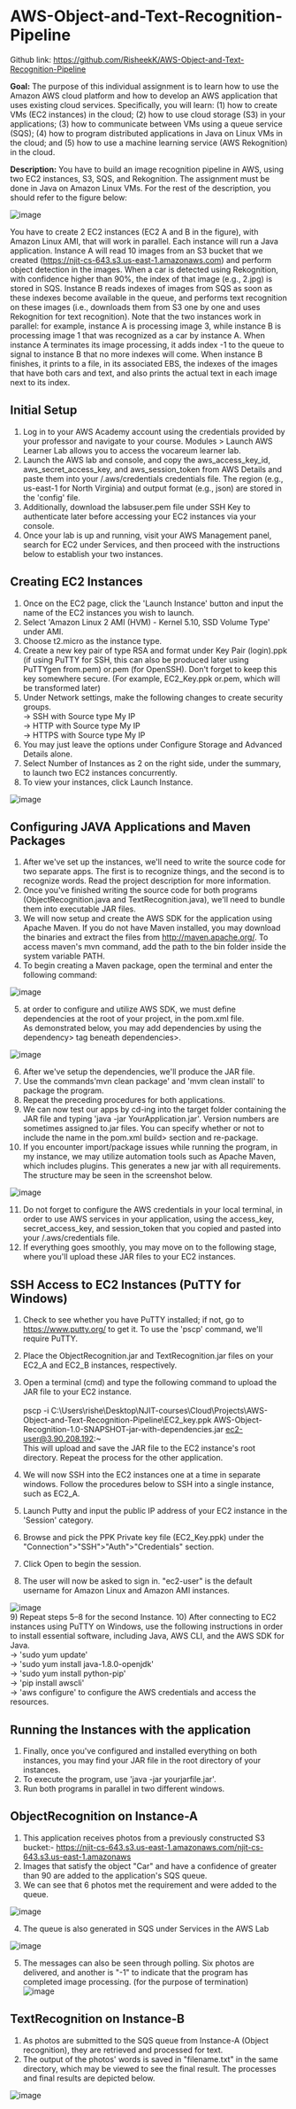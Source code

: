 # AWS-Object-and-Text-Recognition-Pipeline

Github link: https://github.com/RisheekK/AWS-Object-and-Text-Recognition-Pipeline

<p><b>Goal:</b> The purpose of this individual assignment is to learn how to use the Amazon AWS cloud platform and how to develop an AWS application that uses existing cloud services. Specifically, you will learn: (1) how to create VMs (EC2 instances) in the cloud; (2) how to use cloud storage (S3) in your applications; (3) how to communicate between VMs using a queue service (SQS); (4) how to program distributed applications in Java on Linux VMs in the cloud; and (5) how to use a machine learning service (AWS Rekognition) in the cloud.</p>

<b>Description:</b> You have to build an image recognition pipeline in AWS, using two EC2 instances, S3, SQS, and Rekognition. The assignment must be done in Java on Amazon Linux VMs. For the rest of the description, you should refer to the figure below:

![image](https://github.com/RisheekK/AWS-Object-and-Text-Recognition-Pipeline/assets/86208506/f9969692-0a17-4875-8e4d-b8bfe6c4ae57)

You have to create 2 EC2 instances (EC2 A and B in the figure), with Amazon Linux AMI, that will work in parallel. Each instance will run a Java application. Instance A will read 10 images from an S3 bucket that we created (https://njit-cs-643.s3.us-east-1.amazonaws.com) and perform object detection in the images. When a car is detected using Rekognition, with confidence higher than 90%, the index of that image (e.g., 2.jpg) is stored in SQS. Instance B reads indexes of images from SQS as soon as these indexes become available in the queue, and performs text recognition on these images (i.e., downloads them from S3 one by one and uses Rekognition for text recognition). Note that the two instances work in parallel: for example, instance A is processing image 3, while instance B is processing image 1 that was recognized as a car by instance A. When instance A terminates its image processing, it adds index -1 to the queue to signal to instance B that no more indexes will come. When instance B finishes, it prints to a file, in its associated EBS, the indexes of the images that have both cars and text, and also prints the actual text in each image next to its index.

## Initial Setup
1) Log in to your AWS Academy account using the credentials provided by your professor and navigate to your course. Modules > Launch AWS Learner Lab allows you to access the vocareum learner lab.
2) Launch the AWS lab and console, and copy the aws_access_key_id, aws_secret_access_key, and aws_session_token from AWS Details and paste them into your /.aws/credentials credentials file. The region (e.g., us-east-1 for North Virginia) and output format (e.g., json) are stored in the 'config' file. 
3) Additionally, download the labsuser.pem file under SSH Key to authenticate later before accessing your EC2 instances via your console.
4) Once your lab is up and running, visit your AWS Management panel, search for EC2 under Services, and then proceed with the instructions below to establish your two instances.

## Creating EC2 Instances
1) Once on the EC2 page, click the 'Launch Instance' button and input the name of the EC2 instances you wish to launch.
2) Select 'Amazon Linux 2 AMI (HVM) - Kernel 5.10, SSD Volume Type' under AMI.
3) Choose t2.micro as the instance type.
4) Create a new key pair of type RSA and format under Key Pair (login).ppk (if using PuTTY for SSH, this can also be produced later using PuTTYgen from.pem) or.pem (for OpenSSH). Don't forget to keep this key somewhere secure. (For example, EC2_Key.ppk or.pem, which will be transformed later)
5) Under Network settings, make the following changes to create security groups.<br>
    -> SSH with Source type My IP<br>
    -> HTTP with Source type My IP<br>
    -> HTTPS with Source type My IP<br>
6) You may just leave the options under Configure Storage and Advanced Details alone.
7) Select Number of Instances as 2 on the right side, under the summary, to launch two EC2 instances concurrently.
8) To view your instances, click Launch Instance.

![image](https://github.com/RisheekK/AWS-Object-and-Text-Recognition-Pipeline/assets/86208506/d3cc415a-95f5-4517-8dda-f2924b71312f)<br>

## Configuring JAVA Applications and Maven Packages
1) After we've set up the instances, we'll need to write the source code for two separate apps. The first is to recognize things, and the second is to recognize words. Read the project description for more information.
2) Once you've finished writing the source code for both programs (ObjectRecognition.java and TextRecognition.java), we'll need to bundle them into executable JAR files.
3) We will now setup and create the AWS SDK for the application using Apache Maven. If you do not have Maven installed, you may download the binaries and extract the files from http://maven.apache.org/. To access maven's mvn command, add the path to the bin folder inside the system variable PATH. 
4) To begin creating a Maven package, open the terminal and enter the following command:

![image](https://github.com/RisheekK/AWS-Object-and-Text-Recognition-Pipeline/assets/86208506/507993e0-f22b-4f4e-8336-582a53ff7669)<br>

5) at order to configure and utilize AWS SDK, we must define dependencies at the root of your project, in the pom.xml file.<br>
   As demonstrated below, you may add dependencies by using the dependency> tag beneath dependencies>.<br>

![image](https://github.com/RisheekK/AWS-Object-and-Text-Recognition-Pipeline/assets/86208506/feb7a94e-ebe5-47cc-874f-3efb4b6ca0cf)<br>

6) After we've setup the dependencies, we'll produce the JAR file.
7) Use the commands'mvn clean package' and 'mvm clean install' to package the program.
8) Repeat the preceding procedures for both applications. 
9) We can now test our apps by cd-ing into the target folder containing the JAR file and typing 'java -jar YourApplication.jar'. Version numbers are sometimes assigned to.jar files. You can specify whether or not to include the name in the pom.xml build> section and re-package.
10) If you encounter import/package issues while running the program, in my instance, we may utilize automation tools such as Apache Maven, which includes plugins. This generates a new jar with all requirements. The structure may be seen in the screenshot below. <br>

![image](https://github.com/RisheekK/AWS-Object-and-Text-Recognition-Pipeline/assets/86208506/ed18ba55-1e95-4f14-b974-86263728e041)<br>

11) Do not forget to configure the AWS credentials in your local terminal, in order to use AWS services in your application, using the access_key, secret_access_key, and session_token that you copied and pasted into your /.aws/credentials file.
12) If everything goes smoothly, you may move on to the following stage, where you'll upload these JAR files to your EC2 instances. 

## SSH Access to EC2 Instances (PuTTY for Windows)
1) Check to see whether you have PuTTY installed; if not, go to https://www.putty.org/ to get it. To use the 'pscp' command, we'll require PuTTY.
2) Place the ObjectRecognition.jar and TextRecognition.jar files on your EC2_A and EC2_B instances, respectively.
3) Open a terminal (cmd) and type the following command to upload the JAR file to your EC2 instance.<br>
<br>pscp -i C:\Users\rishe\Desktop\NJIT-courses\Cloud\Projects\AWS-Object-and-Text-Recognition-Pipeline\EC2_key.ppk AWS-Object-Recognition-1.0-SNAPSHOT-jar-with-dependencies.jar ec2-user@3.90.208.192:~<br>
This will upload and save the JAR file to the EC2 instance's root directory. Repeat the process for the other application.

4) We will now SSH into the EC2 instances one at a time in separate windows. Follow the procedures below to SSH into a single instance, such as EC2_A.
5) Launch Putty and input the public IP address of your EC2 instance in the 'Session' category.
6) Browse and pick the PPK Private key file (EC2_Key.ppk) under the "Connection">"SSH">"Auth">"Credentials" section.
7) Click Open to begin the session.
8) The user will now be asked to sign in. "ec2-user" is the default username for Amazon Linux and Amazon AMI instances.<br>

![image](https://github.com/RisheekK/AWS-Object-and-Text-Recognition-Pipeline/assets/86208506/5cc04918-8a20-4acb-a310-5231f8e1fdbc)<br>
9) Repeat steps 5–8 for the second Instance.
10) After connecting to EC2 instances using PuTTY on Windows, use the following instructions in order to install essential software, including Java, AWS CLI, and the AWS SDK for Java.<br>
    -> 'sudo yum update'<br>
    -> 'sudo yum install java-1.8.0-openjdk'<br>
    -> 'sudo yum install python-pip'<br>
    -> 'pip install awscli'<br>
    -> 'aws configure' to configure the AWS credentials and access the resources.<br>

## Running the Instances with the application
1) Finally, once you've configured and installed everything on both instances, you may find your JAR file in the root directory of your instances.
2) To execute the program, use 'java -jar yourjarfile.jar'.
3) Run both programs in parallel in two different windows.

## ObjectRecognition on Instance-A
1) This application receives photos from a previously constructed S3 bucket:- https://njit-cs-643.s3.us-east-1.amazonaws.com/njit-cs-643.s3.us-east-1.amazonaws
2) Images that satisfy the object "Car" and have a confidence of greater than 90 are added to the application's SQS queue.
3) We can see that 6 photos met the requirement and were added to the queue. <br>

![image](https://github.com/RisheekK/AWS-Object-and-Text-Recognition-Pipeline/assets/86208506/11f72f19-b433-4cef-a05b-0b627f970d53)<br>

4) The queue is also generated in SQS under Services in the AWS Lab<br>

![image](https://github.com/RisheekK/AWS-Object-and-Text-Recognition-Pipeline/assets/86208506/7cbeac9b-86ac-4ebe-a021-11559032a4c8)<br>

5) The messages can also be seen through polling.  Six photos are delivered, and another is "-1" to indicate that the program has completed image processing. (for the purpose of termination)<br>
![image](https://github.com/RisheekK/AWS-Object-and-Text-Recognition-Pipeline/assets/86208506/d786cf2e-7639-4319-9dd2-bbe200451294)<br>

## TextRecognition on Instance-B
1) As photos are submitted to the SQS queue from Instance-A (Object recognition), they are retrieved and processed for text.
2) The output of the photos' words is saved in "filename.txt" in the same directory, which may be viewed to see the final result.
   The processes and final results are depicted below.<br>

![image](https://github.com/RisheekK/AWS-Object-and-Text-Recognition-Pipeline/assets/86208506/35e44f4a-440f-4f18-935d-e7998d1da1fd)<br>





